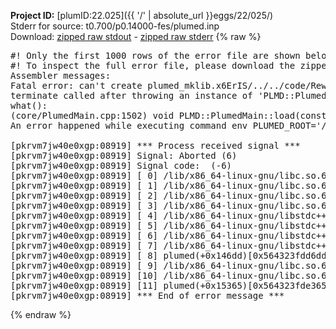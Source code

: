 **Project ID:** [plumID:22.025]({{ '/' | absolute_url }}eggs/22/025/)  
Stderr for source:  t0.700/p0.14000-fes/plumed.inp   
Download: [zipped raw stdout](plumed.inp.plumed.stdout.txt.zip) - [zipped raw stderr](plumed.inp.plumed.stderr.txt.zip) 
{% raw %}
<pre>
#! Only the first 1000 rows of the error file are shown below
#! To inspect the full error file, please download the zipped raw stderr file above
Assembler messages:
Fatal error: can't create plumed_mklib.x6ErIS/../../code/ReweightGeomFES.o: No such file or directory
terminate called after throwing an instance of 'PLMD::Plumed::ExceptionError'
what():
(core/PlumedMain.cpp:1502) void PLMD::PlumedMain::load(const std::string&)
An error happened while executing command env PLUMED_ROOT='/home/runner/opt/lib/plumed' PLUMED_VERSION='2.10.0' PLUMED_HTMLDIR='/home/runner/opt/share/doc/plumed' PLUMED_INCLUDEDIR='/home/runner/opt/include' PLUMED_PROGRAM_NAME='plumed' PLUMED_IS_INSTALLED='yes' "/home/runner/opt/lib/plumed"/scripts/mklib.sh -n -o ./../../code/ReweightGeomFES.2.10.0.so ../../code/ReweightGeomFES.cpp

[pkrvm7jw40e0xgp:08919] *** Process received signal ***
[pkrvm7jw40e0xgp:08919] Signal: Aborted (6)
[pkrvm7jw40e0xgp:08919] Signal code:  (-6)
[pkrvm7jw40e0xgp:08919] [ 0] /lib/x86_64-linux-gnu/libc.so.6(+0x45330)[0x7fbde8245330]
[pkrvm7jw40e0xgp:08919] [ 1] /lib/x86_64-linux-gnu/libc.so.6(pthread_kill+0x11c)[0x7fbde829eb2c]
[pkrvm7jw40e0xgp:08919] [ 2] /lib/x86_64-linux-gnu/libc.so.6(gsignal+0x1e)[0x7fbde824527e]
[pkrvm7jw40e0xgp:08919] [ 3] /lib/x86_64-linux-gnu/libc.so.6(abort+0xdf)[0x7fbde82288ff]
[pkrvm7jw40e0xgp:08919] [ 4] /lib/x86_64-linux-gnu/libstdc++.so.6(+0xa5ff5)[0x7fbde86a5ff5]
[pkrvm7jw40e0xgp:08919] [ 5] /lib/x86_64-linux-gnu/libstdc++.so.6(+0xbb0da)[0x7fbde86bb0da]
[pkrvm7jw40e0xgp:08919] [ 6] /lib/x86_64-linux-gnu/libstdc++.so.6(_ZSt10unexpectedv+0x0)[0x7fbde86a5a55]
[pkrvm7jw40e0xgp:08919] [ 7] /lib/x86_64-linux-gnu/libstdc++.so.6(+0xa5a6f)[0x7fbde86a5a6f]
[pkrvm7jw40e0xgp:08919] [ 8] plumed(+0x146dd)[0x564323fdd6dd]
[pkrvm7jw40e0xgp:08919] [ 9] /lib/x86_64-linux-gnu/libc.so.6(+0x2a1ca)[0x7fbde822a1ca]
[pkrvm7jw40e0xgp:08919] [10] /lib/x86_64-linux-gnu/libc.so.6(__libc_start_main+0x8b)[0x7fbde822a28b]
[pkrvm7jw40e0xgp:08919] [11] plumed(+0x15365)[0x564323fde365]
[pkrvm7jw40e0xgp:08919] *** End of error message ***
</pre>
{% endraw %}
